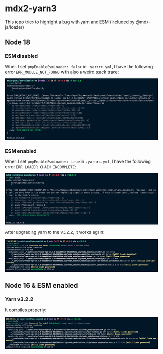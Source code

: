 # mdx2-yarn3

This repo tries to highlight a bug with yarn and ESM (included by @mdx-js/loader)

## Node 18

### ESM disabled

When I set `pnpEnableEsmLoader: false` in `.yarnrc.yml`, I have the following error `ERR_MODULE_NOT_FOUND` with also a weird stack trace:

![ERR_MODULE_NOT_FOUND](public/node-18-esm-disabled.png)

### ESM enabled

When I set `pnpEnableEsmLoader: true` in `.yarnrc.yml`, I have the following error `ERR_LOADER_CHAIN_INCOMPLETE`:

![ERR_LOADER_CHAIN_INCOMPLETE](public/node-18-yarn-3-2-1-esm-enabled.png)

After upgrading yarn to the v3.2.2, it works again:

![it compiles with node 18 and yarn v3.2.2](public/node-18-yarn-3-2-2-esm-enabled.png)

## Node 16 & ESM enabled

### Yarn v3.2.2

It compiles properly:

![it compiles with node 16 and yarn v3.2.2](public/node-16-yarn-3-2-2-esm-enabled.png)
